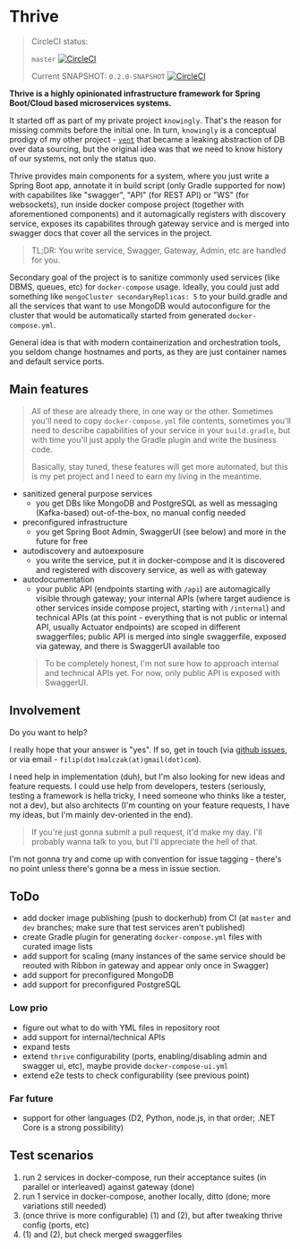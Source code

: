 # Thrive

> CircleCI status:
>
> `master` [![CircleCI](https://circleci.com/gh/FilipMalczak/thrive/tree/master.svg?style=svg)](https://circleci.com/gh/FilipMalczak/thrive/tree/master)
>
> Current SNAPSHOT: `0.2.0-SNAPSHOT` [![CircleCI](https://circleci.com/gh/FilipMalczak/thrive/tree/0.2.0.svg?style=svg)](https://circleci.com/gh/FilipMalczak/thrive/tree/dev)

**Thrive is a highly opinionated infrastructure framework for Spring Boot/Cloud 
based microservices systems.**

It started off as part of my private project `knowingly`. That's the reason for missing commits before the initial one.
In turn, `knowingly` is a conceptual prodigy of my other project - [`vent`](https://github.com/filipmalczak/vent)
that became a leaking abstraction of DB over data sourcing, but the original idea was that we need to know history
of our systems, not only the status quo.

Thrive provides main components for a system, where you just write a Spring Boot
app, annotate it in build script (only Gradle supported for now) with capabilites
like "swagger", "API" (for REST API) or "WS" (for websockets), run inside docker
compose project (together with aforementioned components) and it automagically
registers with discovery service, exposes its capabilites through gateway service
and is merged into swagger docs that cover all the services in the project.

> TL;DR: You write service, Swagger, Gateway, Admin, etc are handled for you.

Secondary goal of the project is to sanitize commonly used services (like DBMS, queues, etc) for `docker-compose` usage. 
Ideally, you could just add something like
`mongoCluster secondaryReplicas: 5` to your build.gradle and all the services that
want to use MongoDB would autoconfigure for the cluster that would be automatically
started from generated `docker-compose.yml`.

General idea is that with modern containerization and orchestration tools, you seldom
change hostnames and ports, as they are just container names and default service ports. 

## Main features

> All of these are already there, in one way or the other. Sometimes you'll need to copy `docker-compose.yml` file
> contents, sometimes you'll need to describe capabilities of your service in your `build.gradle`, but with time
> you'll just apply the Gradle plugin and write the business code.
>
> Basically, stay tuned, these features will get more automated, but this is my pet project and I need to earn my
> living in the meantime.

* sanitized general purpose services
  * you get DBs like MongoDB and PostgreSQL as well as messaging (Kafka-based) out-of-the-box, no manual config needed
* preconfigured infrastructure 
  * you get Spring Boot Admin, SwaggerUI (see below) and more in the future for free 
* autodiscovery and autoexposure
  * you write the service, put it in docker-compose and it is discovered and registered with discovery service, as well
as with gateway
* autodocumentation
  * your public API (endpoints starting with `/api`) are automagically visible through gateway; your internal APIs (where 
target audience is other services inside compose project, starting with `/internal`) and technical APIs (at this point - 
everything that is not public or internal API, usually Actuator endpoints) are scoped in different swaggerfiles; public 
API is merged into single swaggerfile, exposed via gateway, and there is SwaggerUI available too
  > To be completely honest, I'm not sure how to approach internal and technical APIs yet. For now, only public API is 
  > exposed with SwaggerUI.

## Involvement

Do you want to help?

I really hope that your answer is "yes".  If so, get in touch (via [github issues](https://github.com/FilipMalczak/thrive/issues),
or via email - `filip(dot)malczak(at)gmail(dot)com`).

I need help in implementation (duh), but I'm also looking for new ideas and feature requests. I could use help from 
developers, testers (seriously, testing a framework is hella tricky, I need someone who thinks like a tester, not a dev),
but also architects (I'm counting on your feature requests, I have my ideas, but I'm mainly dev-oriented in the end).

> If you're just gonna submit a pull request, it'd make my day. I'll probably wanna talk to you, but I'll appreciate
> the hell of that. 

I'm not gonna try and come up with convention for issue tagging - there's no point unless there's gonna be a mess in 
issue section.

## ToDo

- add docker image publishing (push to dockerhub) from CI (at `master` and `dev` branches; make sure that test services aren't published)
- create Gradle plugin for generating `docker-compose.yml` files with curated image lists
- add support for scaling (many instances of the same service should be reouted with Ribbon in gateway and appear only once in Swagger)
- add support for preconfigured MongoDB
- add support for preconfigured PostgreSQL

### Low prio

- figure out what to do with YML files in repository root
- add support for internal/technical APIs
- expand tests
- extend `thrive` configurability (ports, enabling/disabling admin and swagger ui, etc), maybe provide `docker-compose-ui.yml`
- extend e2e tests to check configurability (see previous point)

### Far future

- support for other languages (D2, Python, node.js, in that order; .NET Core is a strong possibility)

## Test scenarios

1. run 2 services in docker-compose, run their acceptance suites (in parallel or interleaved) against gateway (done)
2. run 1 service in docker-compose, another locally, ditto (done; more variations still needed)
3. (once thrive is more configurable) (1) and (2), but after tweaking thrive config (ports, etc) 
4. (1) and (2), but check merged swaggerfiles